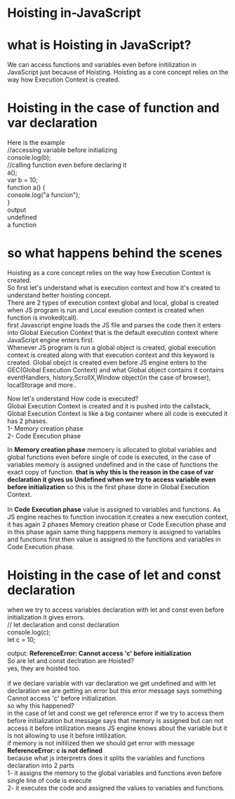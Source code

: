 # Hoisting in-JavaScript
# what is Hoisting in JavaScript?
We can access functions and variables even before initilization in JavaScript just because of Hoisting. Hoisting as a core concept relies on the way how Execution Context is created.

# Hoisting in the case of function and var declaration
Here is the example\
//accessing variable before initializing\
console.log(b); \
//calling function even  before declaring it\
a(); \
var b = 10; \
function a() { \
    console.log("a funcion");\
}
 \
 output\
 undefined\
 a function 
 # so what happens behind the scenes
 Hoisting as a core concept relies on the way how Execution Context is created.\
 So first let's understand what is execution context and how it's created to understand better hoisting concept.\
 There are 2 types of execution context global and local, global is created when JS program is run and Local exeution context is created when function is invoked(call).\
 first Javascript engine loads the JS file and parses the code then it enters into Global Execution Context that is the default execution context where JavaScript engine enters first.\
 Whenever JS program is run a global object is created, global execution context is created along with that execution context and this keyword is created. Global obejct is created even before JS engine enters to the GEC(Global Execution Context) and what Global object contains it contains eventHandlers, history,ScrollX,Window object(in the case of browser), localStorage and more..
 
Now let's understand How code is executed?\
Global Execution Context is created and it is pushed into the callstack, Global Execution Context is like a big container where all code is executed it has 2 phases.\
1- Memory creation phase\
2- Code Execution phase

In **Memory creation phase** memoery is allocated to global variables and global functions even before single of code is executed, in the case of variables memory is assigned undefined and in the case of functions the exact copy of function. **that is why this is the reason in the case of var declaration it gives us Undefined when we try to access variable even before initialization** so this is the first phase done in Global Execution Context.\
\
In **Code Execution phase** value is assigned to variables and functions. As JS engine reaches to function invocation it creates a new execution context, it has again 2 phases Memory creation phase or Code Execution phase and in this phase again same thing happpens memory is assigned to variables and functions first then value is assigned to the functions and variables in Code Execution phase.

# Hoisting in the case of let and const declaration
when we try to access variables declaration with let and const even before initialization it gives errors.\
// let declaration and const declaration \
console.log(c);\
let c = 10;

output: **ReferenceError: Cannot access 'c' before initialization** \
So are let and const declration are Hoisted? \
yes, they are hoisted too.\
\
if we declare variable with var declaration we get undefined and with let declaration we are getting an error but this error message says something Cannot access 'c' before initialization.\
so why this happened?\
in the case of let and const we get reference error if we try to access them before initialization but message says that memory is assigned but can not access it before intilization means JS engine knows about the variable but it is not allowing to use it before intilization.\
if memory is not initilized then we should get error with message **ReferenceError: c is not defined**\
because what js interpretrs does it splits the variables and functions declaration into 2 parts\
1- it assigns the memory to the global variables and functions even before single line of code is execute\
2- it executes the code and assigned the values to variables and functions.


 
 
